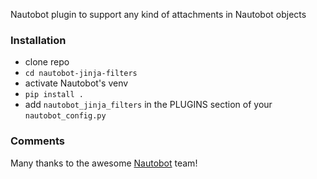 Nautobot plugin to support any kind of attachments in Nautobot objects

### Installation
- clone repo
- `cd nautobot-jinja-filters`
- activate Nautobot's venv
- `pip install .`
- add `nautobot_jinja_filters` in the PLUGINS section of your `nautobot_config.py`

### Comments
Many thanks to the awesome [Nautobot](https://networktocode.com/nautobot/) team!
